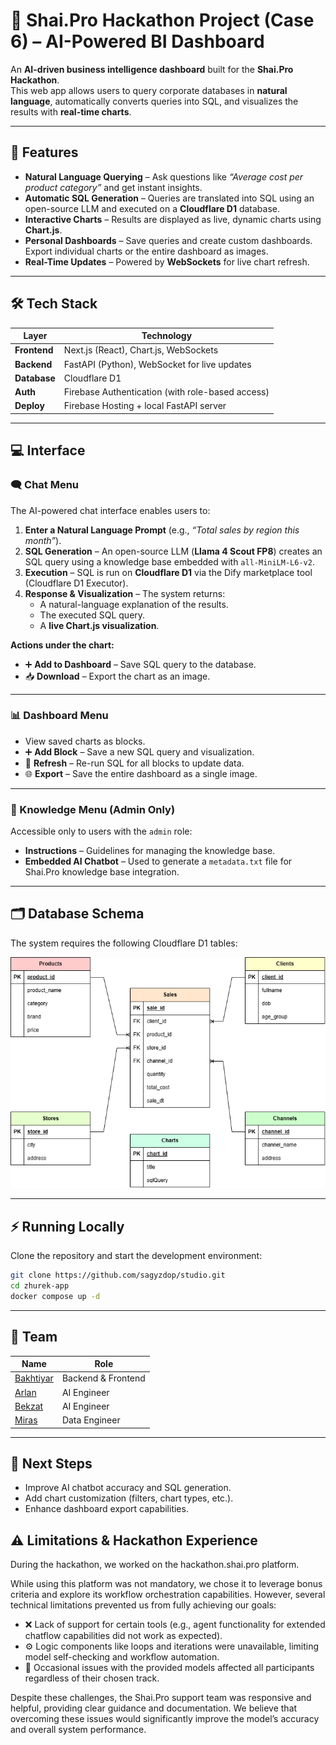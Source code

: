 # 🚀 Shai.Pro Hackathon Project (Case 6) – AI-Powered BI Dashboard

An **AI-driven business intelligence dashboard** built for the **Shai.Pro Hackathon**.  
This web app allows users to query corporate databases in **natural language**, automatically converts queries into SQL, and visualizes the results with **real-time charts**.

---

## 🌟 Features

- **Natural Language Querying** – Ask questions like *“Average cost per product category”* and get instant insights.
- **Automatic SQL Generation** – Queries are translated into SQL using an open-source LLM and executed on a **Cloudflare D1** database.
- **Interactive Charts** – Results are displayed as live, dynamic charts using **Chart.js**.
- **Personal Dashboards** – Save queries and create custom dashboards. Export individual charts or the entire dashboard as images.
- **Real-Time Updates** – Powered by **WebSockets** for live chart refresh.

---

## 🛠 Tech Stack

| Layer        | Technology                                       |
|--------------|---------------------------------------------------|
| **Frontend** | Next.js (React), Chart.js, WebSockets             |
| **Backend**  | FastAPI (Python), WebSocket for live updates      |
| **Database** | Cloudflare D1                                     |
| **Auth**     | Firebase Authentication (with role-based access)  |
| **Deploy**   | Firebase Hosting + local FastAPI server           |

---

## 💻 Interface

### 🗨️ Chat Menu

The AI-powered chat interface enables users to:

1. **Enter a Natural Language Prompt** (e.g., *“Total sales by region this month”*).
2. **SQL Generation** – An open-source LLM (**Llama 4 Scout FP8**) creates an SQL query using a knowledge base embedded with `all-MiniLM-L6-v2`.
3. **Execution** – SQL is run on **Cloudflare D1** via the Dify marketplace tool (Cloudflare D1 Executor).
4. **Response & Visualization** – The system returns:
    - A natural-language explanation of the results.
    - The executed SQL query.
    - A **live Chart.js visualization**.

**Actions under the chart:**

- ➕ **Add to Dashboard** – Save SQL query to the database.
- 📥 **Download** – Export the chart as an image.

---

### 📊 Dashboard Menu

- View saved charts as blocks.
- ➕ **Add Block** – Save a new SQL query and visualization.
- 🔄 **Refresh** – Re-run SQL for all blocks to update data.
- 🌐 **Export** – Save the entire dashboard as a single image.

---

### 🔑 Knowledge Menu (Admin Only)

Accessible only to users with the `admin` role:

- **Instructions** – Guidelines for managing the knowledge base.
- **Embedded AI Chatbot** – Used to generate a `metadata.txt` file for Shai.Pro knowledge base integration.

---

## 🗂 Database Schema

The system requires the following Cloudflare D1 tables:

![Database Schema|500](./assets/zhurek_stationery.png)

---

## ⚡ Running Locally

Clone the repository and start the development environment:

```bash
git clone https://github.com/sagyzdop/studio.git
cd zhurek-app
docker compose up -d
```

---

## 👥 Team

| Name                                                           | Role               | 
| -------------------------------------------------------------- | ------------------ | 
| [Bakhtiyar](https://sagyzdop.com)                              | Backend & Frontend |
| [Arlan](https://www.linkedin.com/in/arlan-mirseiit-1557a428a/) | AI Engineer        |
| [Bekzat](https://www.linkedin.com/in/bekzat-ashirbek/)         | AI Engineer        | 
| [Miras](https://www.linkedin.com/in/miras-menis-74360a328/)    | Data Engineer      | 

---

## 🔮 Next Steps

- Improve AI chatbot accuracy and SQL generation.
- Add chart customization (filters, chart types, etc.).
- Enhance dashboard export capabilities.

## ⚠️ Limitations & Hackathon Experience

During the hackathon, we worked on the hackathon.shai.pro platform.

While using this platform was not mandatory, we chose it to leverage bonus criteria and explore its workflow orchestration capabilities. However, several technical limitations prevented us from fully achieving our goals:
- ❌ Lack of support for certain tools (e.g., agent functionality for extended chatflow capabilities did not work as expected).
- ⚙️ Logic components like loops and iterations were unavailable, limiting model self-checking and workflow automation.
- 🧩 Occasional issues with the provided models affected all participants regardless of their chosen track.

Despite these challenges, the Shai.Pro support team was responsive and helpful, providing clear guidance and documentation. We believe that overcoming these issues would significantly improve the model’s accuracy and overall system performance.
